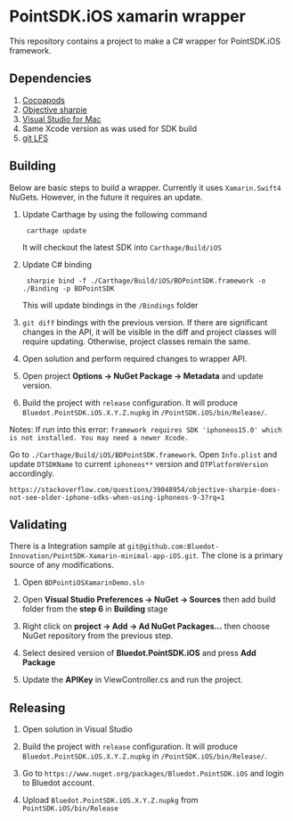 # PointSDK.iOS xamarin wrapper
This repository contains a project to make a C# wrapper for PointSDK.iOS framework.

## Dependencies
1. [Cocoapods](https://cocoapods.org)
2. [Objective sharpie](https://docs.microsoft.com/en-us/xamarin/cross-platform/macios/binding/objective-sharpie/)
3. [Visual Studio for Mac](https://visualstudio.microsoft.com/vs/mac/)
4. Same Xcode version as was used for SDK build
5. [git LFS](https://git-lfs.github.com)

## Building
Below are basic steps to build a wrapper. Currently it uses `Xamarin.Swift4` NuGets. However, in the future it requires an update.

1. Update Carthage by using the following command
    
        carthage update

    It will checkout the latest SDK into `Carthage/Build/iOS`

2. Update C# binding

        sharpie bind -f ./Carthage/Build/iOS/BDPointSDK.framework -o ./Binding -p BDPointSDK

    This will update bindings in the `/Bindings` folder

3. `git diff` bindings with the previous version. If there are significant changes in the API, it will be visible in the diff and project classes will require updating. Otherwise, project classes remain the same.

4. Open solution and perform required changes to wrapper API.

5. Open project **Options -> NuGet Package -> Metadata** and update version.

6. Build the project with `release` configuration. It will produce `Bluedot.PointSDK.iOS.X.Y.Z.nupkg` in `/PointSDK.iOS/bin/Release/`.

Notes: If run into this error: 
`framework requires SDK 'iphoneos15.0' which is not installed. You may need a newer Xcode.`

Go to `./Carthage/Build/iOS/BDPointSDK.framework`. Open `Info.plist` and update `DTSDKName` to current `iphoneos**` version and `DTPlatformVersion` accordingly.

`https://stackoverflow.com/questions/39048954/objective-sharpie-does-not-see-older-iphone-sdks-when-using-iphoneos-9-3?rq=1`

## Validating
There is a Integration sample at `git@github.com:Bluedot-Innovation/PointSDK-Xamarin-minimal-app-iOS.git`. The clone is a primary source of any modifications.

1. Open `BDPointiOSXamarinDemo.sln`

2. Open **Visual Studio Preferences -> NuGet -> Sources** then add build folder from the **step 6** in **Building** stage

3. Right click on **project -> Add -> Ad NuGet Packages...** then choose NuGet repository from the previous step.

4. Select desired version of **Bluedot.PointSDK.iOS** and press **Add Package**

5. Update the **APIKey** in ViewController.cs and run the project.

## Releasing

1. Open solution in Visual Studio

2. Build the project with `release` configuration. It will produce `Bluedot.PointSDK.iOS.X.Y.Z.nupkg` in `/PointSDK.iOS/bin/Release/`.

3. Go to `https://www.nuget.org/packages/Bluedot.PointSDK.iOS` and login to Bluedot account.

4. Upload `Bluedot.PointSDK.iOS.X.Y.Z.nupkg` from `PointSDK.iOS/bin/Release`
